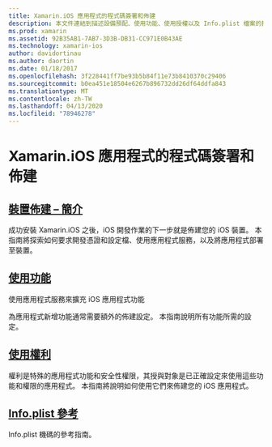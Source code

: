 ```yaml
---
title: Xamarin.iOS 應用程式的程式碼簽署和佈建
description: 本文件連結到描述設備預配、使用功能、使用授權以及 Info.plist 檔案的指南。
ms.prod: xamarin
ms.assetid: 92B35AB1-7AB7-3D3B-DB31-CC971E0B43AE
ms.technology: xamarin-ios
author: davidortinau
ms.author: daortin
ms.date: 01/18/2017
ms.openlocfilehash: 3f228441ff7be93b5b84f11e73b8410370c29406
ms.sourcegitcommit: b0ea451e18504e6267b896732dd26df64ddfa843
ms.translationtype: MT
ms.contentlocale: zh-TW
ms.lasthandoff: 04/13/2020
ms.locfileid: "78946278"
---
```

# <a name="code-signing-and-provisioning-for-xamarinios-apps"></a>Xamarin.iOS 應用程式的程式碼簽署和佈建

## <a name="device-provisioning--introduction"></a>[裝置佈建 – 簡介](~/ios/get-started/installation/device-provisioning/index.md)

成功安裝 Xamarin.iOS 之後，iOS 開發作業的下一步就是佈建您的 iOS 裝置。 本指南將探索如何要求開發憑證和設定檔、使用應用程式服務，以及將應用程式部署至裝置。

## <a name="working-with-capabilities"></a>[使用功能](capabilities/index.md)

使用應用程式服務來擴充 iOS 應用程式功能

為應用程式新增功能通常需要額外的佈建設定。 本指南說明所有功能所需的設定。

## <a name="working-with-entitlements"></a>[使用權利](entitlements.md)

權利是特殊的應用程式功能和安全性權限，其授與對象是已正確設定來使用這些功能和權限的應用程式。 本指南將說明如何使用它們來佈建您的 iOS 應用程式。

## <a name="infoplist-reference"></a>[Info.plist 參考](infoplist-reference.md)

Info.plist 機碼的參考指南。
